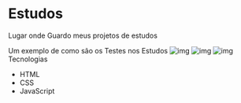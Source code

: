 # Estudos
Lugar onde Guardo meus projetos de estudos

Um exemplo de como são os Testes nos Estudos
![img](https://i.imgur.com/rDpVnR5.png)
![img](https://i.imgur.com/KKtEYSQ.png)
![img](https://i.imgur.com/EhC2zO2.png)
Tecnologias

* HTML
* CSS
* JavaScript
